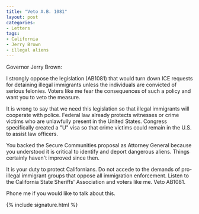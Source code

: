 ```yaml
---
title: "Veto A.B. 1081"
layout: post
categories:
- Letters
tags:
- California
- Jerry Brown
- illegal aliens
---
```


Governor Jerry Brown:

I strongly oppose the legislation (AB1081) that would turn down ICE requests for detaining illegal immigrants unless the individuals are convicted of serious felonies. Voters like me fear the consequences of such a policy and want you to veto the measure.

It is wrong to say that we need this legislation so that illegal immigrants will cooperate with police. Federal law already protects witnesses or crime victims who are unlawfully present in the United States. Congress specifically created a "U" visa so that crime victims could remain in the U.S. to assist law officers.

You backed the Secure Communities proposal as Attorney General because you understood it is critical to identify and deport dangerous aliens. Things certainly haven't improved since then.

It is your duty to protect Californians. Do not accede to the demands of pro-illegal immigrant groups that oppose all immigration enforcement. Listen to the California State Sheriffs' Association and voters like me. Veto AB1081.

Phone me if you would like to talk about this.

{% include signature.html %}
